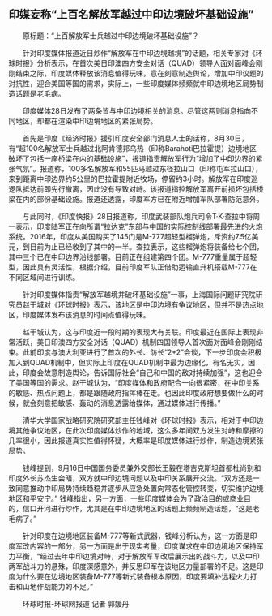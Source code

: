 ## 印媒妄称“上百名解放军越过中印边境破坏基础设施”
　　原标题：“上百解放军士兵越过中印边境破坏基础设施”？

　　针对印度媒体报道近日炒作“解放军在中印边境越境”的话题，相关专家对《环球时报》分析表示，在首次美日印澳四方安全对话（QUAD）领导人面对面峰会刚刚结束之际，印度媒体释放该消息值得玩味，意在刻意制造舆论，增加中印议题的对抗性，迎合美国等国的需求，实际上，一些印度媒体频频就中印边境地区局势制造话题是老毛病。

　　印度媒体28日发布了两条皆与中印边境相关的消息。尽管这两则消息指向不同地区，却都在渲染中印边境地区的紧张局势。

　　首先是印度《经济时报》援引印度安全部门消息人士的话称，8月30日，有“超100名解放军士兵越过北阿肯德邦乌热（印称Barahoti巴拉霍提）边境地区破坏了包括一座桥梁在内的基础设施”，报道指责解放军行为“增加了中印边界的紧张气氛”。报道称，100多名解放军和55匹马越过东径拉山口（印称屯军拉山口），来到距离中印边界约5公里的巴拉霍提附近牧场，停留约3小时。解放军在印度巡逻队抵达前即先行撤离，因此没有导致对峙。该报道指控解放军离开前损坏包括桥梁在内的部份基础设施。报道还透露，印度军方已在附近增加军队部署防范意外。

　　与此同时，《印度快报》28日报道称，印度武装部队炮兵司令T·K·查拉中将周一表示，印度陆军正在向所谓“拉达克”东部与中国的实际控制线部署最先进的火炮系统。2016年，印度从美国购买了145门是M-777超轻型榴弹炮，斥资约7.5亿美元，到目前为止已经收到了其中的一半。查拉表示，这些榴弹炮将装备给七个团，其中三个已在中印边界沿线部署。目前正在组建第四个团。M-777重量属于超轻型，因此具有灵活性，根据介绍，目前印度军队正借助运输直升机搭载M-777在不同区域间进行训练。

　　针对印度媒体指责“解放军越境并破坏基础设施”一事，上海国际问题研究院研究员赵干城对《环球时报》表示，该地区是中印边境有争议地区，但并不是热点地区，印度媒体发布该消息的时间点值得玩味。

　　赵干城认为，这与印度近一段时期的表现大有关联。印度最近在国际上表现非常活跃，美日印澳四方安全对话（QUAD）机制四国领导人首次面对面峰会刚刚结束。此前印度与澳大利亚进行了首次的外长、防长“2+2”会谈，下一步印度会积极加入到QUAD机制中，但实际上印度在QUAD机制中最为边缘化，有名无实，因此，印度会故意制造舆论，告诉国际社会“自己和中国的敌对持续加强”，这也迎合了美国等国的需求。赵干城认为，“印度媒体和政府配合一向很紧密，在中印关系的敏感、热点问题上，都是跟随政府指挥棒在走。也因此印度政府想要做什么的时候，就会刻意把敏感、轰动的消息透露给媒体，通过媒体进行传播。”

　　清华大学国家战略研究院研究部主任钱峰对《环球时报》表示，相对于中印边境其他争议地区，在此次印度媒体炒作的地域，这么多年间双方发生对峙和摩擦的几率很小，因此报道真实性值得怀疑，大概率是印度媒体进行炒作，制造边境紧张局势。

　　钱峰提到，9月16日中国国务委员兼外交部长王毅在塔吉克斯坦首都杜尚别和印度外长苏杰生会晤，双方就中印边境问题以及中印关系展开交流。“双方还是一致同意推动中印局势持续趋稳并逐步从应急处置向常态化管控转变，切实维护边境地区和平安宁。” 钱峰指出，另一方面，一些印度媒体会为了政治目的或商业目的，信口开河进行炒作，尤其是在中印边境地区的话题上频频制造话题，“这是老毛病了。”

　　针对印度在边境地区装备M-777等新式武器，钱峰分析认为，这一方面是印度军改内容的一部分，另一方面是出于现实考量，印度谋求在中印边境地区保持军力平衡，“经过去年中印边境对峙，对于解放军军改后展示出的战斗力，以及中印两军战斗力的悬殊，印度深感意外，并反思印军在该地区力量部署的不足。这是印度为什么要在边境地区装备M-777等新式装备根本原因，印度要填补远程火力打击和山地作战能力的不足。”

　　环球时报-环球网报道 记者 郭媛丹


